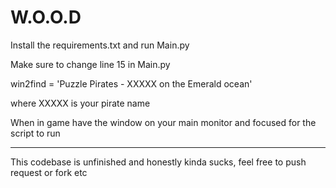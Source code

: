 # W.O.O.D

Install the requirements.txt and run Main.py

Make sure to change line 15 in Main.py

win2find = 'Puzzle Pirates - XXXXX on the Emerald ocean'

where XXXXX is your pirate name

When in game have the window on your main monitor and focused for the script to run

-------------------------------------------------------

This codebase is unfinished and honestly kinda sucks, feel free to push request or fork etc
